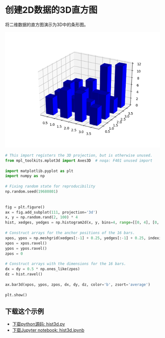 # 创建2D数据的3D直方图

将二维数据的直方图演示为3D中的条形图。

![创建2D数据的3D直方图示例](/static/images/gallery/sphx_glr_hist3d_001.png)

```python
# This import registers the 3D projection, but is otherwise unused.
from mpl_toolkits.mplot3d import Axes3D  # noqa: F401 unused import

import matplotlib.pyplot as plt
import numpy as np

# Fixing random state for reproducibility
np.random.seed(19680801)


fig = plt.figure()
ax = fig.add_subplot(111, projection='3d')
x, y = np.random.rand(2, 100) * 4
hist, xedges, yedges = np.histogram2d(x, y, bins=4, range=[[0, 4], [0, 4]])

# Construct arrays for the anchor positions of the 16 bars.
xpos, ypos = np.meshgrid(xedges[:-1] + 0.25, yedges[:-1] + 0.25, indexing="ij")
xpos = xpos.ravel()
ypos = ypos.ravel()
zpos = 0

# Construct arrays with the dimensions for the 16 bars.
dx = dy = 0.5 * np.ones_like(zpos)
dz = hist.ravel()

ax.bar3d(xpos, ypos, zpos, dx, dy, dz, color='b', zsort='average')

plt.show()
```

## 下载这个示例
            
- [下载python源码: hist3d.py](https://matplotlib.org/_downloads/hist3d.py)
- [下载Jupyter notebook: hist3d.ipynb](https://matplotlib.org/_downloads/hist3d.ipynb)